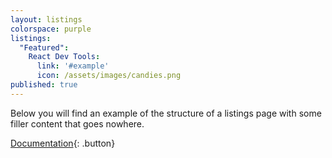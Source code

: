 ```yaml
---
layout: listings
colorspace: purple
listings:
  "Featured":
    React Dev Tools:
      link: '#example'
      icon: /assets/images/candies.png
published: true
---
```


Below you will find an example of the structure of a listings page with some filler content that goes nowhere.

[Documentation](../docs/listings-pages){: .button}
